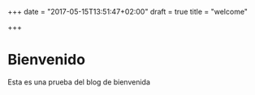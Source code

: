 +++
date = "2017-05-15T13:51:47+02:00"
draft = true
title = "welcome"

+++
# Bienvenido
Esta es una prueba del blog de bienvenida

